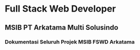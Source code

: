 # Full Stack Web Developer
## MSIB PT Arkatama Multi Solusindo

### Dokumentasi Seluruh Projek MSIB FSWD Arkatama
